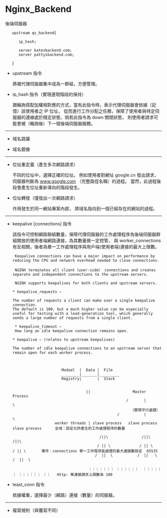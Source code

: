 # Nginx_Backend
後端伺服器


       upstream qs_backend{
       
          ip_hash;
          
          server katesbackend.com;
          server pattysbackend.com;
       
       }


* upstream 指令

   將被代理伺服器集中成為一群組，方便管理。

* ip_hash 指令（實現連現階段的保持）

   跟輪詢搭配加權相對應的方式，當有此指令時，表示代理伺服器會依據（記憶）該使用者之 IP 位址，
   從而進行工作分配之任務，保障了使用者與特定伺服器的連線處於穩定狀態，倘若此指令為 down 關閉狀態，
   則使用者請求可能會被（輪詢後）下一個後端伺服器服務。

------------------------

* 域名跳躍

* 域名鏡像

------------------------

* 位址重定義（產生多次網路請求）

  不同的位址中，選擇正確的位址。
  例如使用者對網址 google.cn 發出請求，伺服器判斷為 www.google.com （完整路徑名稱）的過程。
  當然，此過程後段會產生位址重新導向的階段發生。

* 位址轉發（僅發出一次網路請求）

  作用發生於同一網站專案內部，
  將域名指向到一個已經存在的網站的過程。
  
------------------------

* keepalive [connections] 指令

   該指令可控制網路聯結數量，保障代理伺服器的工作處理程序為後端伺服器群組開放的使用者端網路連接，為其數量做一定控管，
   與 worker_connections 有反相關，後者為單一工作處理程序與用戶端(使用者端)連接的最大上限數。
   
       Keepalive connections can have a major impact on performance by reducing the CPU and network overhead needed to close connections.
       
       NGINX terminates all client（user-side） connections and creates separate and independent connections to the upstream servers. 

       NGINX supports keepalives for both clients and upstream servers. 

      * keepalive_requests – 
      
      The number of requests a client can make over a single keepalive connection. 
      The default is 100, but a much higher value can be especially useful for testing with a load‑generation tool, which generally sends a large number of requests from a single client.

       * keepalive_timeout – 
       How long an idle keepalive connection remains open.

      * keepalive – (relates to upstream keepalives)
      
      The number of idle keepalive connections to an upstream server that remain open for each worker process. 



                            Moduel  |  Data |  File
                            ________|_______|_________
                            Registry|       |  Stack
                            
                            
                                       ||                   Master Process
                                                         /       |         \
                                                           （實現平行處理）
                                                     /           |            \
                         worker threads | slave process   slave process   slave process      全域：設定允許產生的工作處理程序的數量
                         
                                             /||\               /||\             /||\         
                                            / || \             / || \           / || \       事件：connections 單一工作程序能處理的最大連接數設定  65535  
                                           /  ||  \           /  ||   \        /  ||  \    
                                           
                                        ｜｜｜｜｜｜｜ ｜｜｜｜｜｜  ｜｜｜｜｜｜ ｜｜｜｜｜｜ ｜｜   Http: 單連接請求上限數為 100                             





* least_conn 指令

  依據權重，選擇最少（網路）連接（數量）的伺服器。

------------------------

* 複寫規則（與覆寫不同）


